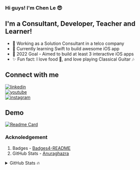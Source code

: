 ### Hi guys! I'm Chen Le 😎

## I'm a Consultant, Developer, Teacher and Learner!
- :briefcase: Working as a Solution Consultant in a telco company
- :book: Currently learning Swift to build awesome iOS app
- :dart: 2022 Goal - Aimed to build at least 3 interactive iOS apps
- :sparkles: Fun fact: I love food :pizza:, and love playing Classical Guitar 🎶

## Connect with me
[![linkedin](https://img.shields.io/badge/LinkedIn-0077B5?style=for-the-badge&logo=linkedin&logoColor=white)](https://www.linkedin.com/in/chenleyong/)
\
[![youtube](https://img.shields.io/badge/YouTube-FF0000?style=for-the-badge&logo=youtube&logoColor=white)](https://www.youtube.com/channel/UC5RVhibMDOxEOdy0F6VrgNg)
\
[![instagram](https://img.shields.io/badge/Instagram-E4405F?style=for-the-badge&logo=instagram&logoColor=white)](https://www.instagram.com/chenleyong/)


## Demo
[![Readme Card](https://github-readme-stats.vercel.app/api/pin/?username=cl-m15&repo=myresume)](https://github.com/cl-m15/myresume)

### Acknoledgement
1. Badges - [Badges4-README](https://github.com/alexandresanlim/Badges4-README.md-Profile)
2. GitHub Stats - [Anuraghazra](https://github.com/anuraghazra/github-readme-stats)

<!-- Collapsible -->
<details>
  <summary>GitHub Stats 🔥</summary>
  
  ![GitHub Stat's](https://github-readme-stats.vercel.app/api?username=cl-m15&show_icons=true)
  
  [![Top Langs](https://github-readme-stats.vercel.app/api/top-langs/?username=cl-m15&layout=compact)](https://github.com/anuraghazra/github-readme-stats)
  
</details>


